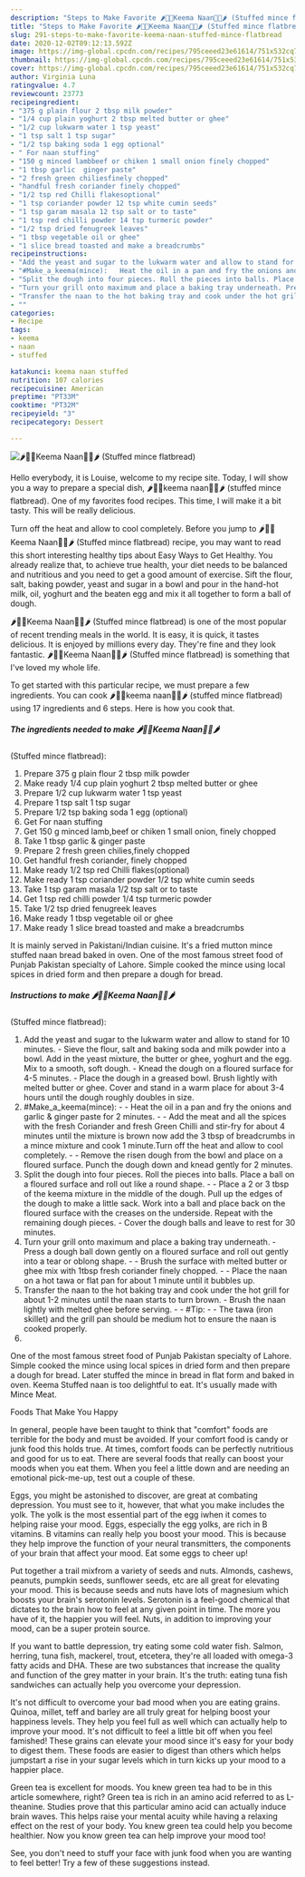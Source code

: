 ```yaml
---
description: "Steps to Make Favorite 🌶🌮🍛Keema Naan🍛🌮🌶 (Stuffed mince flatbread)"
title: "Steps to Make Favorite 🌶🌮🍛Keema Naan🍛🌮🌶 (Stuffed mince flatbread)"
slug: 291-steps-to-make-favorite-keema-naan-stuffed-mince-flatbread
date: 2020-12-02T09:12:13.592Z
image: https://img-global.cpcdn.com/recipes/795ceeed23e61614/751x532cq70/🌶🌮🍛keema-naan🍛🌮🌶-stuffed-mince-flatbread-recipe-main-photo.jpg
thumbnail: https://img-global.cpcdn.com/recipes/795ceeed23e61614/751x532cq70/🌶🌮🍛keema-naan🍛🌮🌶-stuffed-mince-flatbread-recipe-main-photo.jpg
cover: https://img-global.cpcdn.com/recipes/795ceeed23e61614/751x532cq70/🌶🌮🍛keema-naan🍛🌮🌶-stuffed-mince-flatbread-recipe-main-photo.jpg
author: Virginia Luna
ratingvalue: 4.7
reviewcount: 23773
recipeingredient:
- "375 g plain flour 2 tbsp milk powder"
- "1/4 cup plain yoghurt 2 tbsp melted butter or ghee"
- "1/2 cup lukwarm water 1 tsp yeast"
- "1 tsp salt 1 tsp sugar"
- "1/2 tsp baking soda 1 egg optional"
- " For naan stuffing"
- "150 g minced lambbeef or chiken 1 small onion finely chopped"
- "1 tbsp garlic  ginger paste"
- "2 fresh green chiliesfinely chopped"
- "handful fresh coriander finely chopped"
- "1/2 tsp red Chilli flakesoptional"
- "1 tsp coriander powder 12 tsp white cumin seeds"
- "1 tsp garam masala 12 tsp salt or to taste"
- "1 tsp red chilli powder 14 tsp turmeric powder"
- "1/2 tsp dried fenugreek leaves"
- "1 tbsp vegetable oil or ghee"
- "1 slice bread toasted and make a breadcrumbs"
recipeinstructions:
- "Add the yeast and sugar to the lukwarm water and allow to stand for 10 minutes. Sieve the flour, salt and baking soda and milk powder into a bowl. Add in the yeast mixture, the butter or ghee, yoghurt and the egg. Mix to a smooth, soft dough. Knead the dough on a floured surface for 4-5 minutes. Place the dough in a greased bowl. Brush lightly with melted butter or ghee. Cover and stand in a warm place for about 3-4 hours until the dough roughly doubles in size."
- "#Make_a_keema(mince):   Heat the oil in a pan and fry the onions and garlic &amp; ginger paste for 2 minutes.  Add the meat and all the spices with the fresh Coriander and fresh Green Chilli and stir-fry for about 4 minutes until the mixture is brown now add the 3 tbsp of breadcrumbs in a mince mixture and cook 1 minute.Turn off the heat and allow to cool completely.  Remove the risen dough from the bowl and place on a floured surface. Punch the dough down and knead gently for 2 minutes."
- "Split the dough into four pieces. Roll the pieces into balls. Place a ball on a floured surface and roll out like a round shape.  Place a 2 or 3 tbsp of the keema mixture in the middle of the dough. Pull up the edges of the dough to make a little sack. Work into a ball and place back on the floured surface with the creases on the underside. Repeat with the remaining dough pieces. Cover the dough balls and leave to rest for 30 minutes."
- "Turn your grill onto maximum and place a baking tray underneath. Press a dough ball down gently on a floured surface and roll out gently into a tear or oblong shape.   Brush the surface with melted butter or ghee mix with 1tbsp fresh coriander finely chopped.  Place the naan on a hot tawa or flat pan for about 1 minute until it bubbles up."
- "Transfer the naan to the hot baking tray and cook under the hot grill for about 1-2 minutes until the naan starts to turn brown. Brush the naan lightly with melted ghee before serving.  #Tip:  The tawa (iron skillet) and the grill pan should be medium hot to ensure the naan is cooked properly."
- ""
categories:
- Recipe
tags:
- keema
- naan
- stuffed

katakunci: keema naan stuffed 
nutrition: 107 calories
recipecuisine: American
preptime: "PT33M"
cooktime: "PT32M"
recipeyield: "3"
recipecategory: Dessert

---
```



![🌶🌮🍛Keema Naan🍛🌮🌶
(Stuffed mince flatbread)](https://img-global.cpcdn.com/recipes/795ceeed23e61614/751x532cq70/🌶🌮🍛keema-naan🍛🌮🌶-stuffed-mince-flatbread-recipe-main-photo.jpg)

Hello everybody, it is Louise, welcome to my recipe site. Today, I will show you a way to prepare a special dish, 🌶🌮🍛keema naan🍛🌮🌶
(stuffed mince flatbread). One of my favorites food recipes. This time, I will make it a bit tasty. This will be really delicious.

Turn off the heat and allow to cool completely. Before you jump to 🌶🌮🍛Keema Naan🍛🌮🌶 (Stuffed mince flatbread) recipe, you may want to read this short interesting healthy tips about Easy Ways to Get Healthy. You already realize that, to achieve true health, your diet needs to be balanced and nutritious and you need to get a good amount of exercise. Sift the flour, salt, baking powder, yeast and sugar in a bowl and pour in the hand-hot milk, oil, yoghurt and the beaten egg and mix it all together to form a ball of dough.

🌶🌮🍛Keema Naan🍛🌮🌶
(Stuffed mince flatbread) is one of the most popular of recent trending meals in the world. It is easy, it is quick, it tastes delicious. It is enjoyed by millions every day. They're fine and they look fantastic. 🌶🌮🍛Keema Naan🍛🌮🌶
(Stuffed mince flatbread) is something that I've loved my whole life.


To get started with this particular recipe, we must prepare a few ingredients. You can cook 🌶🌮🍛keema naan🍛🌮🌶
(stuffed mince flatbread) using 17 ingredients and 6 steps. Here is how you cook that.

<!--inarticleads1-->

##### The ingredients needed to make 🌶🌮🍛Keema Naan🍛🌮🌶
(Stuffed mince flatbread):

1. Prepare 375 g plain flour 2 tbsp milk powder
1. Make ready 1/4 cup plain yoghurt 2 tbsp melted butter or ghee
1. Prepare 1/2 cup lukwarm water 1 tsp yeast
1. Prepare 1 tsp salt 1 tsp sugar
1. Prepare 1/2 tsp baking soda 1 egg (optional)
1. Get  For naan stuffing
1. Get 150 g minced lamb,beef or chiken 1 small onion, finely chopped
1. Take 1 tbsp garlic &amp; ginger paste
1. Prepare 2 fresh green chilies,finely chopped
1. Get handful fresh coriander, finely chopped
1. Make ready 1/2 tsp red Chilli flakes(optional)
1. Make ready 1 tsp coriander powder 1/2 tsp white cumin seeds
1. Take 1 tsp garam masala 1/2 tsp salt or to taste
1. Get 1 tsp red chilli powder 1/4 tsp turmeric powder
1. Take 1/2 tsp dried fenugreek leaves
1. Make ready 1 tbsp vegetable oil or ghee
1. Make ready 1 slice bread toasted and make a breadcrumbs


It is mainly served in Pakistani/Indian cuisine. It&#39;s a fried mutton mince stuffed naan bread baked in oven. One of the most famous street food of Punjab Pakistan specialty of Lahore. Simple cooked the mince using local spices in dried form and then prepare a dough for bread. 

<!--inarticleads2-->

##### Instructions to make 🌶🌮🍛Keema Naan🍛🌮🌶
(Stuffed mince flatbread):

1. Add the yeast and sugar to the lukwarm water and allow to stand for 10 minutes. - Sieve the flour, salt and baking soda and milk powder into a bowl. Add in the yeast mixture, the butter or ghee, yoghurt and the egg. Mix to a smooth, soft dough. - Knead the dough on a floured surface for 4-5 minutes. - Place the dough in a greased bowl. Brush lightly with melted butter or ghee. Cover and stand in a warm place for about 3-4 hours until the dough roughly doubles in size.
1. #Make_a_keema(mince):  -  - Heat the oil in a pan and fry the onions and garlic &amp; ginger paste for 2 minutes. -  - Add the meat and all the spices with the fresh Coriander and fresh Green Chilli and stir-fry for about 4 minutes until the mixture is brown now add the 3 tbsp of breadcrumbs in a mince mixture and cook 1 minute.Turn off the heat and allow to cool completely. -  - Remove the risen dough from the bowl and place on a floured surface. Punch the dough down and knead gently for 2 minutes.
1. Split the dough into four pieces. Roll the pieces into balls. Place a ball on a floured surface and roll out like a round shape. -  - Place a 2 or 3 tbsp of the keema mixture in the middle of the dough. Pull up the edges of the dough to make a little sack. Work into a ball and place back on the floured surface with the creases on the underside. Repeat with the remaining dough pieces. - Cover the dough balls and leave to rest for 30 minutes.
1. Turn your grill onto maximum and place a baking tray underneath. - Press a dough ball down gently on a floured surface and roll out gently into a tear or oblong shape.  -  - Brush the surface with melted butter or ghee mix with 1tbsp fresh coriander finely chopped. -  - Place the naan on a hot tawa or flat pan for about 1 minute until it bubbles up.
1. Transfer the naan to the hot baking tray and cook under the hot grill for about 1-2 minutes until the naan starts to turn brown. - Brush the naan lightly with melted ghee before serving. -  - #Tip: -  - The tawa (iron skillet) and the grill pan should be medium hot to ensure the naan is cooked properly.
1. 


One of the most famous street food of Punjab Pakistan specialty of Lahore. Simple cooked the mince using local spices in dried form and then prepare a dough for bread. Later stuffed the mince in bread in flat form and baked in oven. Keema Stuffed naan is too delightful to eat. It&#39;s usually made with Mince Meat. 

Foods That Make You Happy


In general, people have been taught to think that "comfort" foods are terrible for the body and must be avoided. If your comfort food is candy or junk food this holds true. At times, comfort foods can be perfectly nutritious and good for us to eat. There are several foods that really can boost your moods when you eat them. When you feel a little down and are needing an emotional pick-me-up, test out a couple of these.

Eggs, you might be astonished to discover, are great at combating depression. You must see to it, however, that what you make includes the yolk. The yolk is the most essential part of the egg iwhen it comes to helping raise your mood. Eggs, especially the egg yolks, are rich in B vitamins. B vitamins can really help you boost your mood. This is because they help improve the function of your neural transmitters, the components of your brain that affect your mood. Eat some eggs to cheer up!

Put together a trail mixfrom a variety of seeds and nuts. Almonds, cashews, peanuts, pumpkin seeds, sunflower seeds, etc are all great for elevating your mood. This is because seeds and nuts have lots of magnesium which boosts your brain's serotonin levels. Serotonin is a feel-good chemical that dictates to the brain how to feel at any given point in time. The more you have of it, the happier you will feel. Nuts, in addition to improving your mood, can be a super protein source.

If you want to battle depression, try eating some cold water fish. Salmon, herring, tuna fish, mackerel, trout, etcetera, they're all loaded with omega-3 fatty acids and DHA. These are two substances that increase the quality and function of the grey matter in your brain. It's the truth: eating tuna fish sandwiches can actually help you overcome your depression. 

It's not difficult to overcome your bad mood when you are eating grains. Quinoa, millet, teff and barley are all truly great for helping boost your happiness levels. They help you feel full as well which can actually help to improve your mood. It's not difficult to feel a little bit off when you feel famished! These grains can elevate your mood since it's easy for your body to digest them. These foods are easier to digest than others which helps jumpstart a rise in your sugar levels which in turn kicks up your mood to a happier place.

Green tea is excellent for moods. You knew green tea had to be in this article somewhere, right? Green tea is rich in an amino acid referred to as L-theanine. Studies prove that this particular amino acid can actually induce brain waves. This helps raise your mental acuity while having a relaxing effect on the rest of your body. You knew green tea could help you become healthier. Now you know green tea can help improve your mood too!

See, you don't need to stuff your face with junk food when you are wanting to feel better! Try  a few  of  these  suggestions  instead.

